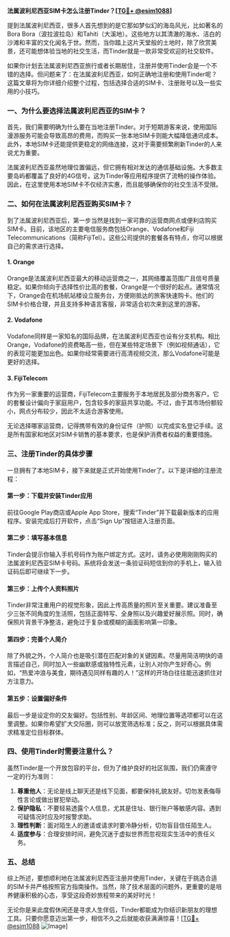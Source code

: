 **法属波利尼西亚SIM卡怎么注册Tinder？[[TG💪+ @esim1088](https://t.me/s/esim1088)]**

提到法属波利尼西亚，很多人首先想到的是它那如梦似幻的海岛风光，比如著名的Bora Bora（波拉波拉岛）和Tahiti（大溪地）。这些地方以其清澈的海水、洁白的沙滩和丰富的文化闻名于世。然而，当你踏上这片天堂般的土地时，除了欣赏美景，还可能想体验当地的社交生活，而Tinder就是一款非常受欢迎的社交软件。

如果你计划去法属波利尼西亚旅行或者长期居住，注册并使用Tinder会是一个不错的选择。但问题来了：在法属波利尼西亚，如何正确地注册和使用Tinder呢？这篇文章将为你详细介绍整个过程，包括选择合适的SIM卡、注册账号以及一些实用的小技巧。

### 一、为什么要选择法属波利尼西亚的SIM卡？

首先，我们需要明确为什么要在当地注册Tinder。对于短期游客来说，使用国际漫游服务可能会导致高昂的费用，而购买一张本地SIM卡则能大幅降低通讯成本。此外，本地SIM卡还能提供更稳定的网络连接，这对于需要频繁刷新Tinder的人来说尤为重要。

法属波利尼西亚虽然地理位置偏远，但它拥有相对发达的通信基础设施。大多数主要岛屿都覆盖了良好的4G信号，这为Tinder等应用程序提供了流畅的操作体验。因此，在这里使用本地SIM卡不仅经济实惠，而且能够确保你的社交生活不受限。

### 二、如何在法属波利尼西亚购买SIM卡？

到了法属波利尼西亚后，第一步当然是找到一家可靠的运营商网点或便利店购买SIM卡。目前，该地区的主要电信服务商包括Orange、Vodafone和Fiji Telecommunications（简称FijiTel）。这些公司提供的套餐各有特点，你可以根据自己的需求进行选择。

#### 1. Orange
Orange是法属波利尼西亚最大的移动运营商之一，其网络覆盖范围广且信号质量稳定。如果你倾向于选择性价比高的套餐，Orange是一个很好的起点。通常情况下，Orange会在机场航站楼设立服务台，方便刚抵达的旅客快速购卡。他们的SIM卡价格合理，并且支持多种语言客服，非常适合初次来到这里的游客。

#### 2. Vodafone
Vodafone同样是一家知名的国际品牌，在法属波利尼西亚也设有分支机构。相比Orange，Vodafone的资费略高一些，但在某些特定场景下（例如视频通话），它的表现可能更加出色。如果你经常需要进行高清视频交流，那么Vodafone可能是更好的选择。

#### 3. FijiTelecom
作为另一家重要的运营商，FijiTelecom主要服务于本地居民及部分商务客户。它的套餐设计偏向于家庭用户，包含较多的家庭共享功能。不过，由于其市场份额较小，网点分布较少，因此不太适合游客使用。

无论选择哪家运营商，记得携带有效的身份证件（护照）以完成实名登记手续。这是所有国家和地区对SIM卡销售的基本要求，也是保护消费者权益的重要措施。

### 三、注册Tinder的具体步骤

一旦拥有了本地SIM卡，接下来就是正式开始使用Tinder了。以下是详细的注册流程：

#### 第一步：下载并安装Tinder应用
前往Google Play商店或Apple App Store，搜索“Tinder”并下载最新版本的应用程序。安装完成后打开软件，点击“Sign Up”按钮进入注册页面。

#### 第二步：填写基本信息
Tinder会提示你输入手机号码作为账户绑定方式。这时，请务必使用刚刚购买的法属波利尼西亚SIM卡号码。系统将会发送一条验证码短信到你的手机上，输入验证码后即可继续下一步。

#### 第三步：上传个人资料照片
Tinder非常注重用户的视觉形象，因此上传高质量的照片至关重要。建议准备至少三张不同角度的生活照，包括正面特写、全身照以及兴趣爱好展示照。同时，确保照片背景干净整洁，避免过于复杂或模糊的画面影响第一印象。

#### 第四步：完善个人简介
除了外貌之外，个人简介也是吸引潜在匹配对象的关键因素。尽量用简洁明快的语言描述自己，同时加入一些幽默感或独特性元素，让别人对你产生好奇心。例如，“热爱冲浪与美食，期待遇见同样有趣的人！”这样的开场白往往能迅速抓住对方注意力。

#### 第五步：设置偏好条件
最后一步是设定你的交友偏好。包括性别、年龄区间、地理位置等选项都可以在这里调整。如果你希望扩大交际圈，则可以放宽筛选标准；反之，则可以根据具体需求精准定位目标群体。

### 四、使用Tinder时需要注意什么？

虽然Tinder是一个开放包容的平台，但为了维护良好的社区氛围，我们仍需遵守一定的行为准则：

1. **尊重他人**：无论是线上聊天还是线下见面，都要保持礼貌友好。切勿发表侮辱性言论或做出冒犯举动。
2. **保护隐私**：不要轻易透露个人信息，尤其是住址、银行账户等敏感内容。遇到可疑情况时应及时报警求助。
3. **理性判断**：面对陌生人的邀请或请求时要冷静分析，切勿盲目信任陌生人。
4. **适度参与**：合理安排时间，避免沉迷于虚拟世界而忽视现实生活中的责任义务。

### 五、总结

综上所述，要想顺利地在法属波利尼西亚注册并使用Tinder，关键在于挑选合适的SIM卡并严格按照官方指南操作。当然，除了技术层面的问题外，更重要的是培养健康积极的心态，享受这段奇妙旅程带来的美好时光！

无论你是来此度假休闲还是寻求人生伴侣，Tinder都能成为你结识新朋友的理想工具。只要你愿意迈出第一步，相信不久之后就能收获满满惊喜！[[TG💪+ @esim1088](https://t.me/s/esim1088) ![Image](https://i.postimg.cc/4NQfJmqS/Snipaste-2025-05-13-00-14-12.png)]